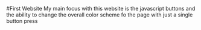 #First Website
My main focus with this website is the javascript buttons and the ability to change the overall color scheme fo the page with just a single button press
